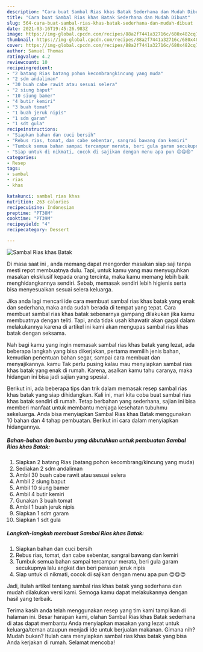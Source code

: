 ```yaml
---
description: "Cara buat Sambal Rias khas Batak Sederhana dan Mudah Dibuat"
title: "Cara buat Sambal Rias khas Batak Sederhana dan Mudah Dibuat"
slug: 564-cara-buat-sambal-rias-khas-batak-sederhana-dan-mudah-dibuat
date: 2021-03-16T19:45:26.983Z
image: https://img-global.cpcdn.com/recipes/88a2f7441a32716c/680x482cq70/sambal-rias-khas-batak-foto-resep-utama.jpg
thumbnail: https://img-global.cpcdn.com/recipes/88a2f7441a32716c/680x482cq70/sambal-rias-khas-batak-foto-resep-utama.jpg
cover: https://img-global.cpcdn.com/recipes/88a2f7441a32716c/680x482cq70/sambal-rias-khas-batak-foto-resep-utama.jpg
author: Samuel Thomas
ratingvalue: 4.2
reviewcount: 10
recipeingredient:
- "2 batang Rias batang pohon kecombrangkincung yang muda"
- "2 sdm andaliman"
- "30 buah cabe rawit atau sesuai selera"
- "2 siung baput"
- "10 siung bamer"
- "4 butir kemiri"
- "3 buah tomat"
- "1 buah jeruk nipis"
- "1 sdm garam"
- "1 sdt gula"
recipeinstructions:
- "Siapkan bahan dan cuci bersih"
- "Rebus rias, tomat, dan cabe sebentar, sangrai bawang dan kemiri"
- "Tumbuk semua bahan sampai tercampur merata, beri gula garam secukupnya lalu angkat dan beri perasan jeruk nipis"
- "Siap untuk di nikmati, cocok di sajikan dengan menu apa pun 😊😋😍"
categories:
- Resep
tags:
- sambal
- rias
- khas

katakunci: sambal rias khas 
nutrition: 263 calories
recipecuisine: Indonesian
preptime: "PT38M"
cooktime: "PT39M"
recipeyield: "4"
recipecategory: Dessert

---
```



![Sambal Rias khas Batak](https://img-global.cpcdn.com/recipes/88a2f7441a32716c/680x482cq70/sambal-rias-khas-batak-foto-resep-utama.jpg)

Di masa  saat ini , anda memang dapat mengorder masakan siap saji tanpa mesti repot membuatnya dulu. Tapi, untuk kamu yang mau menyuguhkan masakan eksklusif kepada orang tercinta, maka kamu memang lebih baik menghidangkannya sendiri. Sebab, memasak sendiri lebih higienis serta bisa menyesuaikan sesuai selera keluarga.

Jika anda lagi mencari ide cara membuat sambal rias khas batak yang enak dan sederhana,maka anda sudah berada di tempat yang tepat. Cara membuat sambal rias khas batak  sebenarnya gampang dilakukan jika kamu membuatnya dengan teliti. Tapi, anda tidak usah khawatir akan gagal dalam melakukannya 
karena di artikel ini kami akan mengupas sambal rias khas batak dengan seksama.  



Nah bagi kamu yang ingin memasak sambal rias khas batak yang lezat, ada beberapa langkah yang bisa dikerjakan, pertama memilih jenis bahan, kemudian penentuan bahan segar, sampai cara membuat dan menyajikannya. kamu Tak perlu pusing kalau mau menyiapkan sambal rias khas batak yang enak di rumah. Karena, asalkan kamu  tahu caranya, maka hidangan ini bisa jadi sajian yang spesial.

Berikut ini, ada beberapa tips dan trik dalam memasak resep sambal rias khas batak yang siap dihidangkan. Kali ini, mari kita coba buat sambal rias khas batak sendiri di rumah. Tetap berbahan yang sederhana, sajian ini bisa memberi manfaat untuk membantu menjaga kesehatan tubuhmu sekeluarga. Anda bisa menyiapkan Sambal Rias khas Batak menggunakan 10 bahan dan 4 tahap pembuatan. Berikut ini cara dalam menyiapkan hidangannya.

<!--inarticleads1-->

##### Bahan-bahan dan bumbu yang dibutuhkan untuk pembuatan Sambal Rias khas Batak:

1. Siapkan 2 batang Rias (batang pohon kecombrang/kincung yang muda)
1. Sediakan 2 sdm andaliman
1. Ambil 30 buah cabe rawit atau sesuai selera
1. Ambil 2 siung baput
1. Ambil 10 siung bamer
1. Ambil 4 butir kemiri
1. Gunakan 3 buah tomat
1. Ambil 1 buah jeruk nipis
1. Siapkan 1 sdm garam
1. Siapkan 1 sdt gula




<!--inarticleads2-->

##### Langkah-langkah membuat Sambal Rias khas Batak:

1. Siapkan bahan dan cuci bersih
1. Rebus rias, tomat, dan cabe sebentar, sangrai bawang dan kemiri
1. Tumbuk semua bahan sampai tercampur merata, beri gula garam secukupnya lalu angkat dan beri perasan jeruk nipis
1. Siap untuk di nikmati, cocok di sajikan dengan menu apa pun 😊😋😍




Jadi, itulah artikel tentang  sambal rias khas batak  yang sederhana dan mudah dilakukan versi kami. Semoga kamu dapat melakukannya dengan hasil yang terbaik. 

Terima kasih anda telah menggunakan resep yang tim kami tampilkan di halaman ini. Besar harapan kami, olahan  Sambal Rias khas Batak sederhana di atas dapat membantu Anda menyiapkan masakan yang lezat untuk keluarga/teman ataupun menjadi ide untuk berjualan makanan. Gimana nih? Mudah bukan? Itulah cara menyiapkan sambal rias khas batak yang bisa Anda kerjakan di rumah. Selamat mencoba!

